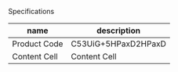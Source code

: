 


Specifications

| name  | description |
| ------------- | ------------- |
| Product Code | C53UiG+5HPaxD2HPaxD  |
| Content Cell  | Content Cell  |

